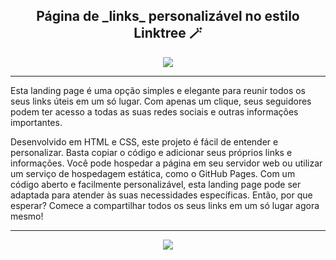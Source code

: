 <div align="center">
  <h2>Página de _links_ personalizável no estilo Linktree 🪄 </h2>
</div>

<div align="center">
   <img src="https://user-images.githubusercontent.com/114448911/229899213-8bbd93a8-3a01-4647-ad93-9ba21804ae0a.png">
</div>

------

Esta landing page é uma opção simples e elegante para reunir todos os seus links úteis em um só lugar. Com apenas um clique, seus seguidores podem ter acesso a todas as suas redes sociais e outras informações importantes. 

Desenvolvido em HTML e CSS, este projeto é fácil de entender e personalizar. Basta copiar o código e adicionar seus próprios links e informações. Você pode hospedar a página em seu servidor web ou utilizar um serviço de hospedagem estática, como o GitHub Pages. Com um código aberto e facilmente personalizável, esta landing page pode ser adaptada para atender às suas necessidades específicas. Então, por que esperar? Comece a compartilhar todos os seus links em um só lugar agora mesmo!

------

<div align="center">
   <img src="https://user-images.githubusercontent.com/114448911/229894388-fb5caec5-6c36-4505-8bec-0b59895660dd.gif">
</div>
